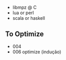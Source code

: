 - libmpz @ C
- lua or perl
- scala or haskell

To Optimize
-----------

- 004
- 006 optimize (indução)
